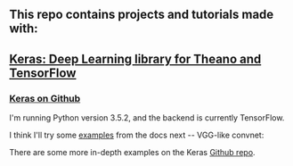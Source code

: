 ## This repo contains projects and tutorials made with:  

## [Keras: Deep Learning library for Theano and TensorFlow](https://keras.io/)  

### [Keras on Github](https://github.com/fchollet/keras)

I'm running Python version 3.5.2, and the backend is currently TensorFlow.

I think I'll try some [examples](https://keras.io/getting-started/sequential-model-guide/#examples) from the docs next -- VGG-like convnet:

There are some more in-depth examples on the Keras [Github repo](https://github.com/fchollet/keras/tree/master/examples).

